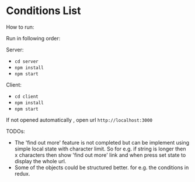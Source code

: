 # Conditions List

How to run:

Run in following order:

Server: 
- `cd server`
- `npm install`
- `npm start`

Client: 
- `cd client`
- `npm install`
- `npm start`

If not opened automatically , open url `http://localhost:3000`

TODOs:

- The 'find out more' feature is not completed but can be implement using simple local state with character limit. So for e.g. if string is longer then x characters then show 'find out more' link and when press set state to display the whole url.
- Some of the objects could be structured better. for e.g. the conditions in redux.

